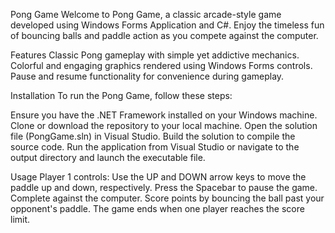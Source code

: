 Pong Game Welcome to Pong Game, a classic arcade-style game developed using Windows Forms Application and C#. 
Enjoy the timeless fun of bouncing balls and paddle action as you compete against the computer.

Features Classic Pong gameplay with simple yet addictive mechanics. Colorful and engaging graphics rendered using Windows Forms controls. Pause and resume functionality for convenience during gameplay.

Installation To run the Pong Game, follow these steps:

Ensure you have the .NET Framework installed on your Windows machine. 
Clone or download the repository to your local machine. Open the solution file (PongGame.sln) in Visual Studio. 
Build the solution to compile the source code. 
Run the application from Visual Studio or navigate to the output directory and launch the executable file.

Usage Player 1 controls: Use the UP and DOWN arrow keys to move the paddle up and down, respectively. 
Press the Spacebar to pause the game.
Complete against the computer. 
Score points by bouncing the ball past your opponent's paddle.
The game ends when one player reaches the score limit.
